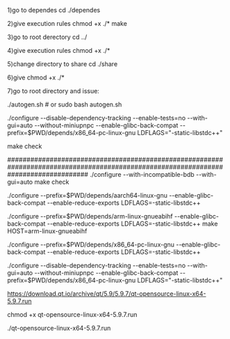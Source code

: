 1)go to dependes
 cd ./dependes
 
2)give execution rules
 chmod +x ./*
 make

3)go to root derectory
 cd ../

4)give execution rules
 chmod +x ./*

5)change directory to share
 cd ./share

6)give chmod +x ./* 

7)go to root directory and issue:

./autogen.sh # or sudo bash autogen.sh

./configure --disable-dependency-tracking --enable-tests=no --with-gui=auto --without-miniupnpc --enable-glibc-back-compat --prefix=$PWD/depends/x86_64-pc-linux-gnu LDFLAGS="-static-libstdc++"

make check










#####################################################################################################################################
./configure --with-incompatible-bdb --with-gui=auto
make check


./configure --prefix=$PWD/depends/aarch64-linux-gnu --enable-glibc-back-compat --enable-reduce-exports LDFLAGS=-static-libstdc++

./configure --prefix=$PWD/depends/arm-linux-gnueabihf --enable-glibc-back-compat --enable-reduce-exports LDFLAGS=-static-libstdc++
make HOST=arm-linux-gnueabihf

./configure --prefix=$PWD/depends/x86_64-pc-linux-gnu --enable-glibc-back-compat --enable-reduce-exports LDFLAGS=-static-libstdc++


./configure --disable-dependency-tracking --enable-tests=no --with-gui=auto --without-miniupnpc --enable-glibc-back-compat --prefix=$PWD/depends/x86_64-pc-linux-gnu LDFLAGS="-static-libstdc++"





https://download.qt.io/archive/qt/5.9/5.9.7/qt-opensource-linux-x64-5.9.7.run

chmod +x qt-opensource-linux-x64-5.9.7.run

./qt-opensource-linux-x64-5.9.7.run
